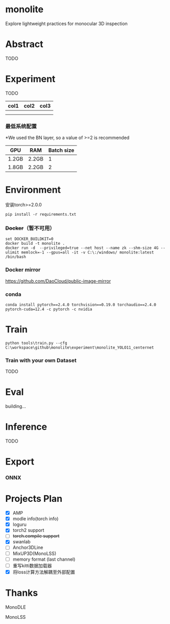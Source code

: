 # monolite

Explore lightweight practices for monocular 3D inspection

# Abstract

TODO

# Experiment

TODO

| col1 | col2 | col3 |
| ---- | ---- | ---- |
|      |      |      |
|      |      |      |

### 最低系统配置

*We used the BN layer, so a value of >=2 is recommended

| GPU   | RAM   | Batch size |
| ----- | ----- | ---------- |
| 1.2GB | 2.2GB | 1          |
| 1.8GB | 2.2GB | 2          |

# Environment

安装torch>=2.0.0

```
pip install -r requirements.txt
```

### ~~Docker~~（暂不可用）

```console
set DOCKER_BUILDKIT=0
docker build -t monolite .
docker run -d  --privileged=true --net host --name zk --shm-size 4G --ulimit memlock=-1 --gpus=all -it -v C:\:/windows/ monolite:latest /bin/bash
```

### Docker mirror

https://github.com/DaoCloud/public-image-mirror

### conda

```
conda install pytorch==2.4.0 torchvision==0.19.0 torchaudio==2.4.0 pytorch-cuda=12.4 -c pytorch -c nvidia
```

# Train

```
python tools\train.py --cfg C:\workspace\github\monolite\experiment\monolite_YOLO11_centernet
```

### Train with your own Dataset

TODO

# Eval

building...

# Inference

TODO

# Export

### ONNX

# Projects Plan

* [X] AMP
* [X] modle info(torch info)
* [X] loguru
* [X] torch2 support
* [ ] ~~torch.compile support~~
* [X] swanlab
* [ ] Anchor3DLine
* [ ] MixUP3D(MonoLSS)
* [ ] memory format (last channel)
* [ ] 重写kitti数据加载器
* [X] 将loss计算方法解耦至外部配置

# Thanks

MonoDLE

MonoLSS
